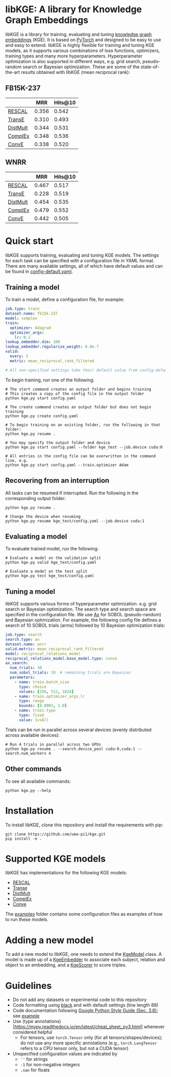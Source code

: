 # libKGE: A library for Knowledge Graph Embeddings

libKGE is a library for training, evaluating and tuning [knowledge graph
embeddings](https://ieeexplore.ieee.org/document/8047276) (KGE). It is
based on [PyTorch](https://pytorch.org/) and designed to be easy to use
and easy to extend. libKGE is highly flexible for training and tuning KGE
models, as it supports various combinations of loss functions, optimizers,
training types and many more hyperparameters. Hyperparameter optimization
is also supported in different ways, e.g. grid search, pseudo-random search
or Bayesian optimization. These are some of the state-of-the-art results
obtained with libKGE (mean reciprocal rank):

## FB15K-237

|          | MRR       | Hits@10 |
|----------|-----------|---------|
| [RESCAL](http://www.icml-2011.org/papers/438_icmlpaper.pdf)   | 0.356      | 0.542 |
| [TransE](https://papers.nips.cc/paper/5071-translating-embeddings-for-modeling-multi-relational-data)   | 0.310      | 0.493 |
| [DistMult](https://www.microsoft.com/en-us/research/wp-content/uploads/2016/02/ICLR2015_updated.pdf) | 0.344      | 0.531 |  
| [ComplEx](http://proceedings.mlr.press/v48/trouillon16.pdf)  | 0.348      | 0.536 |
| [ConvE](https://arxiv.org/abs/1707.01476)    | 0.338      | 0.520 |

## WNRR

|          | MRR       | Hits@10 |
|----------|-----------|---------|
| [RESCAL](http://www.icml-2011.org/papers/438_icmlpaper.pdf)   | 0.467      | 0.517 |
| [TransE](https://papers.nips.cc/paper/5071-translating-embeddings-for-modeling-multi-relational-data)   | 0.228      | 0.519 |
| [DistMult](https://www.microsoft.com/en-us/research/wp-content/uploads/2016/02/ICLR2015_updated.pdf) | 0.454      | 0.535 |  
| [ComplEx](http://proceedings.mlr.press/v48/trouillon16.pdf)  | 0.479      | 0.552 |
| [ConvE](https://arxiv.org/abs/1707.01476)    | 0.442      | 0.505 |

# Quick start

libKGE supports training, evaluating and tuning KGE models. The settings for
each task can be specified with a configuration file in YAML format.
There are many available settings, all of which have default values and
can be found in [config-default.yaml](kge/config-default.yaml).

## Training a model

To train a model, define a configuration file, for example:

```yaml
job.type: train
dataset.name: fb15k-237
model: complex
train:
  optimizer: Adagrad
  optimizer_args:
    lr: 0.2
lookup_embedder.dim: 100
lookup_embedder.regularize_weight: 0.8e-7
valid:
  every: 5
  metric: mean_reciprocal_rank_filtered

# All non-specified settings take their default value from config-default.yaml
```
To begin training, run one of the following:

```
# The start command creates an output folder and begins training
# This creates a copy of the config file in the output folder
python kge.py start config.yaml

# The create command creates an output folder but does not begin training
python kge.py create config.yaml

# To begin training on an existing folder, run the following in that folder:
python kge.py resume .

# You may specify the output folder and device
python kge.py start config.yaml --folder kge_test --job.device cuda:0

# All entries in the config file can be overwritten in the command line, e.g.
python kge.py start config.yaml --train.optimizer Adam
```

## Recovering from an interruption

All tasks can be resumed if interrupted. Run the following in the
corresponding output folder:

```
python kge.py resume .

# Change the device when resuming
python kge.py resume kge_test/config.yaml --job.device cuda:1

```

## Evaluating a model

To evaluate trained model, run the following:

```
# Evaluate a model on the validation split
python kge.py valid kge_test/config.yaml

# Evaluate a model on the test split
python kge.py test kge_test/config.yaml
```

## Tuning a model

libKGE supports various forms of hyperparameter optimization. e.g. grid
search or Bayesian optimization. The search type and search space are
specified in the configuration file. We use [Ax](https://ax.dev/) for
SOBOL (pseudo-random) and Bayesian optimization. For example, the
following config file defines a search of 10 SOBOL trials (arms)
followed by 10 Bayesian optimization trials:

```yaml
job.type: search
search.type: ax
dataset.name: wnrr
valid.metric: mean_reciprocal_rank_filtered
model: reciprocal_relations_model
reciprocal_relations_model.base_model.type: conve
ax_search:
  num_trials: 30
  num_sobol_trials: 10  # remaining trials are Bayesian
  parameters:
    - name: train.batch_size
      type: choice   
      values: [256, 512, 1024]
    - name: train.optimizer_args.lr     
      type: range
      bounds: [0.0003, 1.0]
    - name: train.type
      type: fixed
      value: 1vsAll
```
Trials can be run in parallel across several devices (evenly distributed
across available devices):

```
# Run 4 trials in parallel across two GPUs
python kge.py resume . --search.device_pool cuda:0,cuda:1 --search.num_workers 4
```

## Other commands
To see all available commands:

```
python kge.py --help
```

# Installation

To install libKGE, clone this repository and install the requirements with pip:


```
git clone https://github.com/uma-pi1/kge.git
pip install -e .
```

# Supported KGE models

libKGE has implementations for the following KGE models:

- [RESCAL](kge/model/rescal.py)
- [Transe](kge/model/transe.py)
- [DistMult](kge/model/distmult.py)
- [ComplEx](kge/model/complex.py)
- [Conve](kge/model/conve.py)

The [examples](examples) folder contains some configuration files as examples
of how to run these models.

# Adding a new model

To add a new model to libKGE, one needs to extend the
[KgeModel](https://github.com/uma-pi1/kge/blob/1c69d8a6579d10e9d9c483994941db97e04f99b3/kge/model/kge_model.py#L243)
class. A model is made up of a
[KgeEmbedder](https://github.com/uma-pi1/kge/blob/1c69d8a6579d10e9d9c483994941db97e04f99b3/kge/model/kge_model.py#L170)
to associate each subject, relation and object to an embedding, and a
[KgeScorer](https://github.com/uma-pi1/kge/blob/1c69d8a6579d10e9d9c483994941db97e04f99b3/kge/model/kge_model.py#L76)
to score triples.

# Guidelines
- Do not add any datasets or experimental code to this repository
- Code formatting using [black](https://github.com/ambv/black) and with default
  settings (line length 88)
- Code documentation following [Google Python Style Guide (Sec.
  3.8)](http://google.github.io/styleguide/pyguide.html#38-comments-and-docstrings);
  see
  [example](https://sphinxcontrib-napoleon.readthedocs.io/en/latest/example_google.html)
- Use (type
  annotations)[https://mypy.readthedocs.io/en/latest/cheat_sheet_py3.html]
  whenever considered helpful
  - For tensors, use `torch.Tensor` only (for all tensors/shapes/devices); do
    not use any more specific annotations (e.g., `torch.LongTensor` refers to a
    CPU tensor only, but not a CUDA tensor)
- Unspecified configuration values are indicated by
  - `''` for strings
  - `-1` for non-negative integers
  - `.nan` for floats
